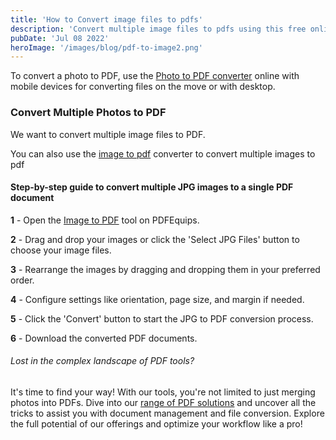 ```yaml
---
title: 'How to Convert image files to pdfs'
description: 'Convert multiple image files to pdfs using this free online photo to pdf converter'
pubDate: 'Jul 08 2022'
heroImage: '/images/blog/pdf-to-image2.png'
---
```



To convert a photo to PDF, use the [Photo to PDF converter](https://www.pdfequips.com/image-to-pdf) online with mobile devices for converting files on the move or with desktop.


### Convert Multiple Photos to PDF

We want to convert multiple image files to PDF.

You can also use the [image to pdf](https://www.pdfequips.com/image-to-pdf) converter to convert multiple images to pdf

#### Step-by-step guide to convert multiple JPG images to a single PDF document


**1** - Open the [Image to PDF](https://www.pdfequips.com/image-to-pdf) tool on PDFEquips.

**2** - Drag and drop your images or click the 'Select JPG Files' button to choose your image files.

**3** - Rearrange the images by dragging and dropping them in your preferred order.

**4** - Configure settings like orientation, page size, and margin if needed.

**5** - Click the 'Convert' button to start the JPG to PDF conversion process.

**6** - Download the converted PDF documents.


###### Lost in the complex landscape of PDF tools?
It's time to find your way! 
With our tools, you're not limited to just merging photos into PDFs. Dive into our [range of PDF solutions](http://www.pdfequips.com/) and uncover all the tricks to assist you with document management and file conversion. Explore the full potential of our offerings and optimize your workflow like a pro!

